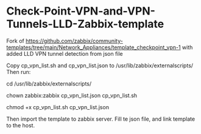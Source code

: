 # Check-Point-VPN-and-VPN-Tunnels-LLD-Zabbix-template
Fork of https://github.com/zabbix/community-templates/tree/main/Network_Appliances/template_checkpoint_vpn-1 with added LLD VPN tunnel detection from json file

Copy cp_vpn_list.sh and cp_vpn_list.json to /usr/lib/zabbix/externalscripts/
Then run:

cd /usr/lib/zabbix/externalscripts/

chown zabbix:zabbix cp_vpn_list.json cp_vpn_list.sh

chmod +x cp_vpn_list.sh cp_vpn_list.json

Then import the template to zabbix server. Fill te json file, and link template to the host.
